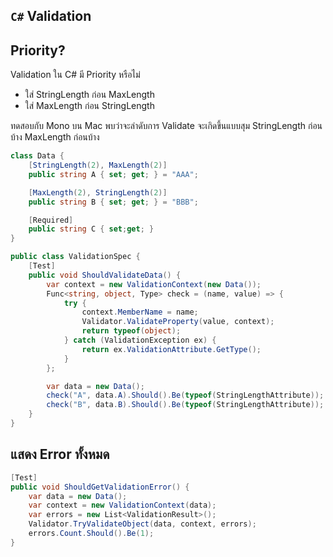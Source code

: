 ## `C#` Validation

## Priority?

Validation ใน C# มี Priority หรือไม่

- ใส่ StringLength ก่อน MaxLength
- ใส่ MaxLength ก่อน StringLength

ทดสอบกับ Mono บน Mac พบว่าจะลำดับการ Validate จะเกิดขึ้นแบบสุม StringLength ก่อนบ้าง MaxLength ก่อนบ้าง

```csharp
class Data {
	[StringLength(2), MaxLength(2)]
	public string A { set; get; } = "AAA";

	[MaxLength(2), StringLength(2)]
	public string B { set; get; } = "BBB";

    [Required]
    public string C { set;get; }
}

public class ValidationSpec {
	[Test]
	public void ShouldValidateData() {
		var context = new ValidationContext(new Data());
		Func<string, object, Type> check = (name, value) => {
			try {
				context.MemberName = name;
				Validator.ValidateProperty(value, context);
				return typeof(object);
			} catch (ValidationException ex) {
				return ex.ValidationAttribute.GetType();
			}
		};

		var data = new Data();
		check("A", data.A).Should().Be(typeof(StringLengthAttribute));
		check("B", data.B).Should().Be(typeof(StringLengthAttribute));
	}
}
```

## แสดง Error ทั้งหมด

```csharp
[Test]
public void ShouldGetValidationError() {
    var data = new Data();
    var context = new ValidationContext(data);
    var errors = new List<ValidationResult>();
    Validator.TryValidateObject(data, context, errors);
    errors.Count.Should().Be(1);
}
```
